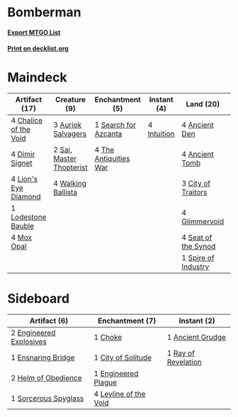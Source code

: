 # Bomberman

#### [Export MTGO List](../collection/Bomberman/Bomberman.txt)
#### [Print on decklist.org](http://decklist.org/?deckmain=4%09Ancient%20Den%0A4%09Ancient%20Tomb%0A3%09Auriok%20Salvagers%0A4%09Chalice%20of%20the%20Void%0A3%09City%20of%20Traitors%0A1%09Cut%20/%20Ribbons%0A4%09Dimir%20Signet%0A4%09Glimmervoid%0A4%09Intuition%0A3%09Karn,%20Scion%20of%20Urza%0A4%09Lion's%20Eye%20Diamond%0A1%09Lodestone%20Bauble%0A4%09Mox%20Opal%0A2%09Sai,%20Master%20Thopterist%0A1%09Search%20for%20Azcanta%0A4%09Seat%20of%20the%20Synod%0A1%09Spire%20of%20Industry%0A4%09The%20Antiquities%20War%0A1%09Unburial%20Rites%0A4%09Walking%20Ballista&deckside=1%09Ancient%20Grudge%0A1%09Choke%0A1%09City%20of%20Solitude%0A2%09Engineered%20Explosives%0A1%09Engineered%20Plague%0A1%09Ensnaring%20Bridge%0A2%09Helm%20of%20Obedience%0A4%09Leyline%20of%20the%20Void%0A1%09Ray%20of%20Revelation%0A1%09Sorcerous%20Spyglass)
# Maindeck

|                                         Artifact (17)                                          |                                           Creature (9)                                            |                                        Enchantment (5)                                         |                                     Instant (4)                                      |                                          Land (20)                                           |                                        Planeswalker (3)                                        |                                        Sorcery (1)                                        |  Unknown (1)  |
|------------------------------------------------------------------------------------------------|---------------------------------------------------------------------------------------------------|------------------------------------------------------------------------------------------------|--------------------------------------------------------------------------------------|----------------------------------------------------------------------------------------------|------------------------------------------------------------------------------------------------|-------------------------------------------------------------------------------------------|---------------|
|4 [Chalice of the Void](http://gatherer.wizards.com/Pages/Card/Details.aspx?multiverseid=370411)|3 [Auriok Salvagers](http://gatherer.wizards.com/Pages/Card/Details.aspx?multiverseid=370370)      |1 [Search for Azcanta](http://gatherer.wizards.com/Pages/Card/Details.aspx?multiverseid=435226) |4 [Intuition](http://gatherer.wizards.com/Pages/Card/Details.aspx?multiverseid=397633)|4 [Ancient Den](http://gatherer.wizards.com/Pages/Card/Details.aspx?multiverseid=205275)      |3 [Karn, Scion of Urza](http://gatherer.wizards.com/Pages/Card/Details.aspx?multiverseid=442889)|1 [Unburial Rites](http://gatherer.wizards.com/Pages/Card/Details.aspx?multiverseid=425910)|1 Cut / Ribbons|
|4 [Dimir Signet](http://gatherer.wizards.com/Pages/Card/Details.aspx?multiverseid=426044)       |2 [Sai, Master Thopterist](http://gatherer.wizards.com/Pages/Card/Details.aspx?multiverseid=447205)|4 [The Antiquities War](http://gatherer.wizards.com/Pages/Card/Details.aspx?multiverseid=442930)|                                                                                      |4 [Ancient Tomb](http://gatherer.wizards.com/Pages/Card/Details.aspx?multiverseid=382842)     |                                                                                                |                                                                                           |               |
|4 [Lion's Eye Diamond](http://gatherer.wizards.com/Pages/Card/Details.aspx?multiverseid=383000) |4 [Walking Ballista](http://gatherer.wizards.com/Pages/Card/Details.aspx?multiverseid=423848)      |                                                                                                |                                                                                      |3 [City of Traitors](http://gatherer.wizards.com/Pages/Card/Details.aspx?multiverseid=397543) |                                                                                                |                                                                                           |               |
|1 [Lodestone Bauble](http://gatherer.wizards.com/Pages/Card/Details.aspx?multiverseid=184559)   |                                                                                                   |                                                                                                |                                                                                      |4 [Glimmervoid](http://gatherer.wizards.com/Pages/Card/Details.aspx?multiverseid=370425)      |                                                                                                |                                                                                           |               |
|4 [Mox Opal](http://gatherer.wizards.com/Pages/Card/Details.aspx?multiverseid=397719)           |                                                                                                   |                                                                                                |                                                                                      |4 [Seat of the Synod](http://gatherer.wizards.com/Pages/Card/Details.aspx?multiverseid=205303)|                                                                                                |                                                                                           |               |
|                                                                                                |                                                                                                   |                                                                                                |                                                                                      |1 [Spire of Industry](http://gatherer.wizards.com/Pages/Card/Details.aspx?multiverseid=423851)|                                                                                                |                                                                                           |               |


# Sideboard

|                                           Artifact (6)                                           |                                        Enchantment (7)                                         |                                         Instant (2)                                         |
|--------------------------------------------------------------------------------------------------|------------------------------------------------------------------------------------------------|---------------------------------------------------------------------------------------------|
|2 [Engineered Explosives](http://gatherer.wizards.com/Pages/Card/Details.aspx?multiverseid=370549)|1 [Choke](http://gatherer.wizards.com/Pages/Card/Details.aspx?multiverseid=430685)              |1 [Ancient Grudge](http://gatherer.wizards.com/Pages/Card/Details.aspx?multiverseid=425913)  |
|1 [Ensnaring Bridge](http://gatherer.wizards.com/Pages/Card/Details.aspx?multiverseid=442213)     |1 [City of Solitude](http://gatherer.wizards.com/Pages/Card/Details.aspx?multiverseid=3659)     |1 [Ray of Revelation](http://gatherer.wizards.com/Pages/Card/Details.aspx?multiverseid=34199)|
|2 [Helm of Obedience](http://gatherer.wizards.com/Pages/Card/Details.aspx?multiverseid=184550)    |1 [Engineered Plague](http://gatherer.wizards.com/Pages/Card/Details.aspx?multiverseid=12944)   |                                                                                             |
|1 [Sorcerous Spyglass](http://gatherer.wizards.com/Pages/Card/Details.aspx?multiverseid=435407)   |4 [Leyline of the Void](http://gatherer.wizards.com/Pages/Card/Details.aspx?multiverseid=205013)|                                                                                             |

